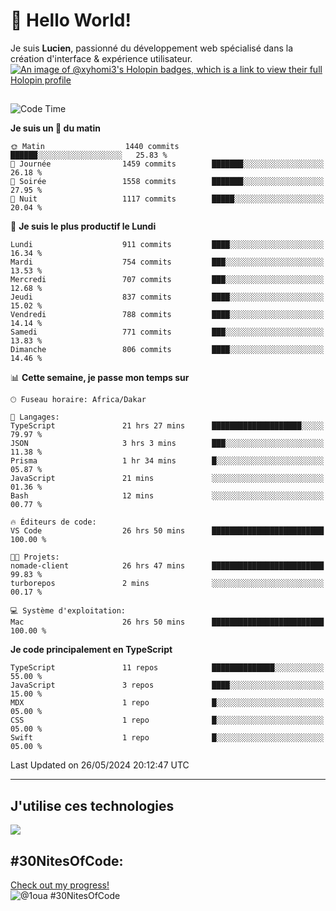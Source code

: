 # 👋 Hello World!

Je suis **Lucien**, passionné du développement web spécialisé dans la création d'interface & expérience utilisateur.
[![An image of @xyhomi3's Holopin badges, which is a link to view their full Holopin profile](https://holopin.me/xyhomi3)](https://holopin.io/@xyhomi3)

##

<!--START_SECTION:waka-->
![Code Time](http://img.shields.io/badge/Code%20Time-1%2C216%20hrs%2028%20mins-blue)

**Je suis un 🐤 du matin** 

```text
🌞 Matin                  1440 commits        ██████░░░░░░░░░░░░░░░░░░░   25.83 % 
🌆 Journée                1459 commits        ███████░░░░░░░░░░░░░░░░░░   26.18 % 
🌃 Soirée                 1558 commits        ███████░░░░░░░░░░░░░░░░░░   27.95 % 
🌙 Nuit                   1117 commits        █████░░░░░░░░░░░░░░░░░░░░   20.04 % 
```
📅 **Je suis le plus productif le Lundi** 

```text
Lundi                    911 commits         ████░░░░░░░░░░░░░░░░░░░░░   16.34 % 
Mardi                    754 commits         ███░░░░░░░░░░░░░░░░░░░░░░   13.53 % 
Mercredi                 707 commits         ███░░░░░░░░░░░░░░░░░░░░░░   12.68 % 
Jeudi                    837 commits         ████░░░░░░░░░░░░░░░░░░░░░   15.02 % 
Vendredi                 788 commits         ████░░░░░░░░░░░░░░░░░░░░░   14.14 % 
Samedi                   771 commits         ███░░░░░░░░░░░░░░░░░░░░░░   13.83 % 
Dimanche                 806 commits         ████░░░░░░░░░░░░░░░░░░░░░   14.46 % 
```


📊 **Cette semaine, je passe mon temps sur** 

```text
🕑︎ Fuseau horaire: Africa/Dakar

💬 Langages: 
TypeScript               21 hrs 27 mins      ████████████████████░░░░░   79.97 % 
JSON                     3 hrs 3 mins        ███░░░░░░░░░░░░░░░░░░░░░░   11.38 % 
Prisma                   1 hr 34 mins        █░░░░░░░░░░░░░░░░░░░░░░░░   05.87 % 
JavaScript               21 mins             ░░░░░░░░░░░░░░░░░░░░░░░░░   01.36 % 
Bash                     12 mins             ░░░░░░░░░░░░░░░░░░░░░░░░░   00.77 % 

🔥 Éditeurs de code: 
VS Code                  26 hrs 50 mins      █████████████████████████   100.00 % 

🐱‍💻 Projets: 
nomade-client            26 hrs 47 mins      █████████████████████████   99.83 % 
turborepos               2 mins              ░░░░░░░░░░░░░░░░░░░░░░░░░   00.17 % 

💻 Système d'exploitation: 
Mac                      26 hrs 50 mins      █████████████████████████   100.00 % 
```

**Je code principalement en TypeScript** 

```text
TypeScript               11 repos            ██████████████░░░░░░░░░░░   55.00 % 
JavaScript               3 repos             ████░░░░░░░░░░░░░░░░░░░░░   15.00 % 
MDX                      1 repo              █░░░░░░░░░░░░░░░░░░░░░░░░   05.00 % 
CSS                      1 repo              █░░░░░░░░░░░░░░░░░░░░░░░░   05.00 % 
Swift                    1 repo              █░░░░░░░░░░░░░░░░░░░░░░░░   05.00 % 
```




 Last Updated on 26/05/2024 20:12:47 UTC
<!--END_SECTION:waka-->
---

## J'utilise ces technologies

<p align="left">
  <a href="https://skillicons.dev">
    <img src="https://skillicons.dev/icons?i=ts,js,md,scss,tailwind,react,redux,docker,express,astro,vite,nextjs,vercel,figma,ableton" />
  </a>
</p>

## #30NitesOfCode:
  [Check out my progress!](https://www.codedex.io/@1oua/30-nites-of-code)  
  ![@1oua #30NitesOfCode](https://www.codedex.io/api/petStatus?user=1oua)
